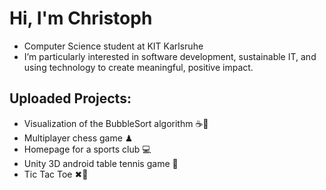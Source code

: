 # Hi, I'm Christoph

- Computer Science student at KIT Karlsruhe
- I’m particularly interested in software development, sustainable IT, and using technology to create meaningful, positive impact.

## Uploaded Projects:
- Visualization of the BubbleSort algorithm ☕🫧
- Multiplayer chess game ♟
- Homepage for a sports club 💻
- Unity 3D android table tennis game 🏓
- Tic Tac Toe ✖🔘

<!--
**ChristophW610/ChristophW610** is a ✨ _special_ ✨ repository because its `README.md` (this file) appears on your GitHub profile.

Here are some ideas to get you started:

- 🔭 I’m currently working on ...
- 🌱 I’m currently learning ...
- 👯 I’m looking to collaborate on ...
- 🤔 I’m looking for help with ...
- 💬 Ask me about ...
- 📫 How to reach me: ...
- 😄 Pronouns: ...
- ⚡ Fun fact: ...
-->
